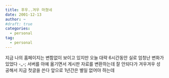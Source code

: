 ```yaml
---
title: 후우..겨우 마쳤네
date: 2001-12-13
author: ~
#draft: true
categories:
  - personal
tag:
  - personal
---
```




지금 나의 홈페이지는 변함없이 보이고 있지만
오늘 대략 6시간동안 실로 엄청난 변화가 있었다 -_-;
서버를 아예 옮기면서 게시판 자료를 변환하는데
잘 안되다가 겨우겨우 성공해서 지금 첫글을 쓴다
앞으로 1년간은 별일 없어야 하는데


 






